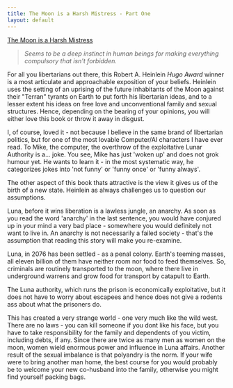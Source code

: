 ```yaml
---
title: The Moon is a Harsh Mistress - Part One
layout: default
---
```



[The Moon is a Harsh Mistress](http://en.wikipedia.org/wiki/The_Moon_is_a_Harsh_Mistress)

> *Seems to be a deep instinct in human beings for making everything
> compulsory that isn't forbidden.*

For all you libertarians out there, this Robert A. Heinlein *Hugo
Award* winner is a most articulate and approachable exposition of your
beliefs.  Heinlein uses the setting of an uprising of the future
inhabitants of the Moon against their "Terran" tyrants on Earth to put
forth his libertarian ideas, and to a lesser extent his ideas on free
love and unconventional family and sexual structures. Hence, depending
on the bearing of your opinions, you will either love this book or
throw it away in disgust.

I, of course, loved it - not because I believe in the same brand of
libertarian politics, but for one of the most lovable Computer/AI
characters I have ever read. To Mike, the computer, the overthrow of
the exploitative Lunar Authority is a... joke. You see, Mike has just
'woken up' and does not grok humour yet. He wants to learn it - in the
most systematic way, he categorizes jokes into 'not funny' or 'funny
once' or 'funny always'.

The other aspect of this book thats attractive is the view it gives us
of the birth of a new state. Heinlein as always challenges us to
question our assumptions.

Luna, before it wins liberation is a lawless jungle, an anarchy. As
soon as you read the word 'anarchy' in the last sentence, you would
have conjured up in your mind a very bad place - somewhere you would
definitely not want to live in.  An anarchy is not necessarily a
failed society - that's the assumption that reading this story will
make you re-examine.

Luna, in 2076 has been settled - as a penal colony. Earth's teeming
masses, all eleven billion of them have neither room nor food to feed
themselves. So, criminals are routinely transported to the moon, where
there live in underground warrens and grow food for transport by
catapult to Earth.

The Luna authority, which runs the prison is economically
exploitative, but it does not have to worry about escapees and hence
does not give a rodents ass about what the prisoners do.

This has created a very strange world - one very much like the wild
west. There are no laws - you can kill someone if you dont like his
face, but you have to take responsibility for the family and
dependents of you victim, including debts, if any. Since there are
twice as many men as women on the moon, women wield enormous power and
influence in Luna affairs. Another result of the sexual imbalance is
that polyandry is the norm. If your wife were to bring another man
home, the best course for you would probably be to welcome your new
co-husband into the family, otherwise you might find yourself packing
bags.


